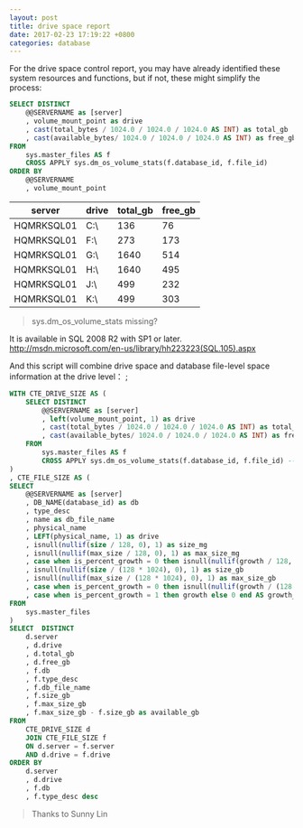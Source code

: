 ```yaml
---
layout: post
title: drive space report
date: 2017-02-23 17:19:22 +0800
categories: database
---
```

For the drive space control report, you may have already identified these system resources and functions, but if not, these might simplify the process:

``` sql
SELECT DISTINCT
    @@SERVERNAME as [server]
    , volume_mount_point as drive
    , cast(total_bytes / 1024.0 / 1024.0 / 1024.0 AS INT) as total_gb
    , cast(available_bytes/ 1024.0 / 1024.0 / 1024.0 AS INT) as free_gb
FROM 
    sys.master_files AS f
    CROSS APPLY sys.dm_os_volume_stats(f.database_id, f.file_id)
ORDER BY
    @@SERVERNAME
    , volume_mount_point
```

| server     | drive | total_gb | free_gb |
|------------|-------|----------|---------|
| HQMRKSQL01 | C:\   | 136      | 76      |
| HQMRKSQL01 | F:\   | 273      | 173     |
| HQMRKSQL01 | G:\   | 1640     | 514     |
| HQMRKSQL01 | H:\   | 1640     | 495     |
| HQMRKSQL01 | J:\   | 499      | 232     |
| HQMRKSQL01 | K:\   | 499      | 303     |

> sys.dm_os_volume_stats missing?

It is available in SQL 2008 R2 with SP1 or later. http://msdn.microsoft.com/en-us/library/hh223223(SQL.105).aspx

And this script will combine drive space and database file-level space information at the drive level：
;

``` sql
WITH CTE_DRIVE_SIZE AS (
    SELECT DISTINCT
        @@SERVERNAME as [server]
        , left(volume_mount_point, 1) as drive
        , cast(total_bytes / 1024.0 / 1024.0 / 1024.0 AS INT) as total_gb
        , cast(available_bytes/ 1024.0 / 1024.0 / 1024.0 AS INT) as free_gb
    FROM 
        sys.master_files AS f
        CROSS APPLY sys.dm_os_volume_stats(f.database_id, f.file_id) -- It is available in SQL 2008 R2 with SP1 or later. http://msdn.microsoft.com/en-us/library/hh223223(SQL.105).aspx
)
, CTE_FILE_SIZE AS (
SELECT
    @@SERVERNAME as [server]
    , DB_NAME(database_id) as db
    , type_desc
    , name as db_file_name
    , physical_name
    , LEFT(physical_name, 1) as drive
    , isnull(nullif(size / 128, 0), 1) as size_mg
    , isnull(nullif(max_size / 128, 0), 1) as max_size_mg
    , case when is_percent_growth = 0 then isnull(nullif(growth / 128, 0), 1) else 0 end AS growth_mb
    , isnull(nullif(size / (128 * 1024), 0), 1) as size_gb
    , isnull(nullif(max_size / (128 * 1024), 0), 1) as max_size_gb
    , case when is_percent_growth = 0 then isnull(nullif(growth / (128 * 1024), 0), 1) else 0 end AS growth_gb
    , case when is_percent_growth = 1 then growth else 0 end AS growth_pctg
FROM 
    sys.master_files
)
SELECT  DISTINCT
    d.server
    , d.drive
    , d.total_gb
    , d.free_gb
    , f.db
    , f.type_desc
    , f.db_file_name
    , f.size_gb
    , f.max_size_gb
    , f.max_size_gb - f.size_gb as available_gb
FROM
    CTE_DRIVE_SIZE d
    JOIN CTE_FILE_SIZE f
    ON d.server = f.server
    AND d.drive = f.drive
ORDER BY
    d.server
    , d.drive
    , f.db
    , f.type_desc desc
```

> Thanks to Sunny Lin
